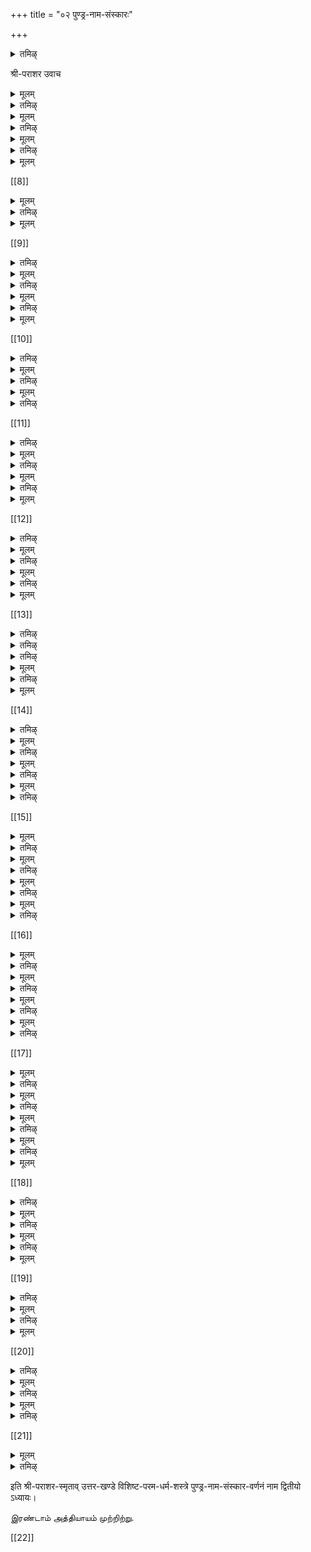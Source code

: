 +++
title = "०२ पुण्ड्र-नाम-संस्कारः"

+++

<details><summary>तमिऴ्</summary>

2-வது அத்தியாயம்
புண்ட்ரஸம்ஸ்காரத்தின் க்ரமம்
</details>

श्री-पराशर उवाच

<details><summary>मूलम्</summary>

अतः परं प्रवक्ष्यामि पुण्ड्र-धारणमम् उत्तमम्।  
यस्य धारण-मात्रेण सर्व-तीर्थ-फलं लभेत् ॥ १ ॥  
</details>

<details><summary>तमिऴ्</summary>

தாபஸம்ஸ்காரத்தை நிரூபித்தபின்பு, மிகச்சிறந்த புண்டரத ரணமாகிற ஸம்ஸ்காரம் பற்றிக் கூறுகிறேன். இந்த ஸம்ஸ்காரம் பெற்றவன், கங்கை முதலான எல்லாத் தீர்த்தங்களிலும் நீராடியதாலுண்டாகும பலனைப்பெறு
வான்.
</details>

<details><summary>मूलम्</summary>

पूर्वाह्णे पूर्ववत् स्नात्वा सम्पूज्य मधु-सूदनम्।  
शिष्यं स्नातम् अलङ्कृत्य पुण्ड्र-धारणम् आदिशेत् ॥ २ ॥
</details>

<details><summary>तमिऴ्</summary>

முதல் அத்தியாயத்தில் சொல்லியதுபோல் காலையில் நீராடி எம்பெருமானை ஆராதி,த்து, நீராடியவனாய், நல்ல வஸ்த்ரம் ஆபரணங்கள் முதலானவற்றால் அலங்கரிக்கப் பெற்றவனாயுள்ள சிஷ்யனைப் புண்ட்ரஸம்ஸ்காரம் பெற்றுக் கொள்ளும்படி நியமிக்கவேண்டியது.
</details>

<details><summary>मूलम्</summary>

स्थण्डिले सैकते वा ऽपि ह्य् उपलिप्य ततो गुरुः।  
द्वादशैतानि पुण्ड्राणि लिखेत् तस्मिन् यथा-क्रमम् ॥ ३ ॥
</details>

<details><summary>तमिऴ्</summary>

புல் பூண்டுகளில்லாத தரையிலாவது, மணற்பிரதேசத் திலாவது, கோமயத்தினால் (பசுஞ்சாணியினால்) மெழுகிய இடத்தில், கிழக்கு முதலான திழக்குகளில் முறையே
கேசவன் முதலான பனிரண்டு ஊர்த் வபுண்ட்ரங்களையும் எழுதவேண்டியது.
</details>

<details><summary>मूलम्</summary>

अष्ट-पुण्ड्राण्य् अष्ट-दिक्षु मध्ये चत्वारि विन्यसेत्।  
व्याहरन् सर्व-पुण्ड्रेषु केशवादीन् यथा-क्रमम् ॥ ४ ॥
</details>

[[8]]

<details><summary>मूलम्</summary>

आवाहनार्घ्य-पाद्यैश् च धूप-दीप-निवेदनैः।  
सम्पूज्याग्निं प्रतिष्ठाप्य होमं पूर्ववद् आचरेत्॥ ५ ॥  
पौरुषेण तु सूक्तेन केशवाद्यैश् च नामभिः।  
मूल-मन्त्रेण वै हुत्वा होम-शेषं समापयेत् ॥ ६ ॥  
</details>

<details><summary>तमिऴ्</summary>

அதில், கிழக்கு தென்கிழக்கு முதலான எட்டு திக்கு களில் எட்டு புண்ட்ரங்களையும், நடுவில் (விதி,க்குகளை
பராசரவிசிஷ்ட பரமதர்ம சாஸ்த்ரம்
545
நாலு
விட்டு) கிழக்கு முதலான நாலு திக்குகளில் புண்ட்ரங்களையும ஆகப் பனிரண்டு ஊர்த் வபுண்ட் ரங்களை எ ழுதி, அவற்றில் எழுதிய முறையிலேயே கேசவன் முதலாக தாமோதரனீறாகப் பனிரண்டு திருநாமங்களை ஆவாஹநம்பண்ணி, அவர்கள் திருநாமங்களைக்கொண்டே அர்க்யம்,பாத,யம், ஆசமநீயம,தூ,பம,தீபம் முதலி ஆராதி,த்து, பழம் முதலாகத் தாம்பூல் மீறாகக் கண்டருளப்பண்ணி, அதன்பின் முன் அத்யாயத் தில் சொன்னபடி அவரவர் க்ருஹ்ய ஸூத்ரததின்படி அக நிப்ரதிஷ்டை, பண்ணி,புருஷஸுக்த மந்திரங்களாலும், கேயவன் முதலான பன்னிருநாமங்களாலும், திருமந்திரத் தினாலும் ஹோமததை ஸமபூர்ணமாகச் செய்துமுடிக்க வேண்டும்.
யவைகளால்
</details>

<details><summary>मूलम्</summary>

प्रदक्षिणं ततः कुर्यान् नमस्कुर्याच् च भक्तितः।  
पुण्ड्राणि धारयेच् छिष्यम् आसीनं विनयान्वितम् ॥ ७ ॥  
नमस्कृत्य ततः शिष्यो गुरुं सर्व-गुणान्वितम्।  
तदा प्रभृति पुण्ड्राणि मृद्-आधार्याणि नित्यशः ॥ ८ ॥  
</details>

[[9]]

<details><summary>तमिऴ्</summary>

அதற்குப்பின், ஆசார்யன் பகதியுடன் அக்னிக்கு ப்ரதக்ஷிண நமஸகாரங்களைபபண்ணி, வணக்கத்துடன் தன் அருகில் உட்கார்ந்திருக்கும் சிஷ்யனுக்கு, மேலே சொல்லப்போகிற முறையில் ஊர்த்வபுண்ட்ரத ாரணம் செய்விக்கவேண்டியது. சிஷ்யனும், தனக்கு அறிவளித்த வனாய், ஆசார்யகு ணங்களனைத்தும நிறைந்தவனான குருவுக்கு தண்டன் ஸமர்பபித்து, அன்றுமுதல் வெள்ளை மண்ணால் ஊர்த் வபுண்ட ரங்களை தரிக்கக்கடவன்.
</details>

<details><summary>मूलम्</summary>

आदाय वैष्णवे क्षेत्रे मृत्तिकां विमलां शुभाम्। 
मूल-मन्त्रेणाभिमन्त्र्य चोर्ध्व-पुण्ड्राणि धारयेत् ॥ ९ ॥ 
ललाटादिषु चाङ्गेषु केशवादीन् यथा-क्रमम्।
</details>

<details><summary>तमिऴ्</summary>

அந்த மண்ணை எம்பெருமான் உகந்த திவ்யதே யங் களிலிருந்து எடுத்து, வெண்மையாய், ம்ருது வாய், மண முடையதாம்படி பக்குவம்செய்து, திருமந்திரத்தினால் அபி மந்த்ரணம் செய்து, நெற்றி முதலான அவயவங்களில் அதைக்கொண்டு ஊர்த்வபுண்ட்ரமாக தரித்து, அவை களில் கேயவன் முதலான பன்னிருமூர்த்திகளை முறையே ஆவாஹனம் செய்யவேண்டும்.
ஊர்த் வபுண்ட் ரலக்ஷணம்
</details>

<details><summary>मूलम्</summary>

द्व्य्-अङ्गुलं त्र्य्-अङ्गुलं वापि ह्य् अन्तरालं प्रकल्पयेत्॥ १० ॥  
पार्श्वम् अङ्गुल-मात्रं स्याद् ऊर्ध्व-पुण्ड्रस्य लक्षणम्।
</details>

<details><summary>तमिऴ्</summary>

டையில் இரண்டு அங்குலமாவது, மூன்றாங்குலமா வது இடைவெளிவிட்டு, இரு பக்கங்களிலும் ஒவ்வோரங் குலம் அகலமுடையதாய் தரிக்கப்பட்டது
ஊர்த்வ புணட்ரம் எனப்படும்.
</details>

<details><summary>मूलम्</summary>

> हरेः पादाकृतिं रम्यं सुपार्श्वं सुमनोहरम् ॥ ११ ॥  
नासिका-मूलम् आरभ्य ललाटान्तं च विन्यसेत् ।  
एवं सर्वाणि पुण्ड्राणि सच्-छिद्राण्य् एव कारयेत् ॥ १२ ॥  
</details>

[[10]]

<details><summary>तमिऴ्</summary>

பராசரவிசிஷ்ட பரமதர்ம சாஸ்த்ரம்
ஹரிபாதாக்ருதியாய்,
பக்கங்களை
547
அழகியதாய், ஒழுங்கான உடையதாய், நெஞ்சுக்கு மிகவினியதான ஊர்த்வபுண்டாரத்தை, நாஸிகா மூலம் என்று ஸாஸ்த்ர ஸித்தமான மூககின மூன்றாவது பாகத்தில் தொடங்கி, நெற்றிக்கட்டு வரையில அழகாக தரிக்கவேண்டும். இப்படியே மற்ற ஊர்த்வபுணட் ரங்களையும் இடைவெளி யுடையதாகவே தரிக்கவேண்டும்.
இடைவெளியில்லாத ஊர்த் வபுண்ட்ரத்துக்கு நிஷேதம் 
</details>

<details><summary>मूलम्</summary>

प्रमाण-हीनं बद्धाग्रम् अ-च्छिद्रं च विवर्जयेत्।  
अ-च्छिद्रम् ऊर्ध्व-पुण्ड्रं तु यः करोति विमूढ-धीः ॥ १३ ॥  
तेनैव हि धृतस् सम्यक् छुनः पादो न संशयः।  
तस्माच् छिद्रान्वितं पुण्ड्रं ब्राह्मणस् सततं धरेत् ॥ १४ ॥  
</details>

<details><summary>तमिऴ्</summary>

கீழ்ச்சொன்ன அளவுகளில் மாறுபட்டதாகவோ, இடைவெளியில்லாததாகவோ ஊர்த் வபுண்ட்ரத்தை தரிக்கக்கூடாது. இந்த லக்ஷண மறியாத அறிவிலி, இப்படித் தவறான முறையில் அதை தரித்தானாகில், அவன் நாயின் காலையே நன்கு தரித்துக் கொண்டவனாவான் என்பதில் ஐயமில்லை. ஆகையால், அந்தணன் எப்போதும் ஊர்த,வபுண்ட்ரத்தை முற்கூறிய படி இடைவெளி முதலான லக்ஷணங்கள் உடையதாகவே தரிக்கவேண்டும்.
வைதிககர்மங்களில் ஊர்த் வபுண்ட்ரத ாரணவிதி,
</details>

<details><summary>मूलम्</summary>

सन्ध्या-काले जपे होमे स्वाध्याये पितृ-तर्पणे ।  
श्राद्धे दाने च यज्ञे च धारयेद् ऊर्ध्व-पुण्ड्रकम् ॥ १५ ॥  
</details>

<details><summary>तमिऴ्</summary>

முக்காலங்களிலும் அனுஷ்டிக்க
ஸ்ராத்,த,ம,தாநம்,பாலனை
வேண்டிய ஸந்த்யாவந்தனத்தின்போதும், ஜபம், ஹோமம்,
தினந்தோறும்
வேததய்யநம
பிதருதர்ப்பணம்,
பாவகாலங்களில் செய்யவேண்டிய
</details>

[[11]]

<details><summary>तमिऴ्</summary>

உத்
தேரிததுச்செய்யும யாகம் முதலான நித்ய நைமித்திக காம்யகர்மங்களை, ஊர்த் வபுண்ட்ரமணிந்தபினபே
அநுஷ்டி, க்கவேண்டும்.
ஊர்த்,வபுண்ட்ரமில்லாமல் செய்யும் கர்மம்
பலமின்றியொழிகை
</details>

<details><summary>मूलम्</summary>

ऊर्ध्व-पुण्ड्रं तु विप्राणां सन्ध्यानुष्ठान-कर्मवत्।  
श्राद्ध-काले विशेषेण कर्ता भोक्ता च न त्यजेत् ॥ १६ ॥  
ऊर्ध्व-पुण्ड्र-विहीनस् तु कर्म यत् किञ्चिद् आचरेत्।  
तत्-सर्वं विफलं यायाद् इष्टापूर्तम् अपि द्वि-जाः ॥ १७ ॥  
</details>

<details><summary>तमिऴ्</summary>

அந்தணனுக்கு, ஸந்த யாவந்தனம்போலே ஊர்த்,வ புண்ட்ரத ாரணமும் மிகவும் அவஸ்யமானது. அதிலும், ஸ்ராத்,தகாலத்தில், ஸ்ராத்,த,த்தைச் செய்பவனும், அதில் புஜிக்கிறவனும், ஊர்த் வபுண்ட்ரத்தை விடாமல் தரிக்கவேண்டும். ஊர்த்,வபுண்ட்ரமில்லாதவன் செய்த நித்யநைமித்திகாதி,கர்மங்களும், யாகம் முதலான காம்ய கர்மங்களும், குளம்வெட்டுதல் முதலான புண்யகர்மங்களும்
பலமில்லாமற்போய்விடும்.
பராசரவிசிஷ்ட பரமதர்ம சாஸ்த்ரம்
ஊர்த் வபுண்ட்ரமற்ற ஸ்ரீரத்தைக் காணலாகாது
</details>

<details><summary>मूलम्</summary>

यच् छरीरं मनुष्याणां ऊर्ध्व-पुण्ड्र-विवर्जितम्।  
द्रष्टव्यं नैव तद्-गात्रं श्मशान-सदृशं हि तत् ॥ १८ ॥  
</details>

<details><summary>तमिऴ्</summary>

ஊர்த் வபுண்ட்ரமில்லாத ரீரீரம் சுடுகாட்டை ஒத்த தாகையாலே அதைப் பார்க்கவே கூடாது.
4
ஊர்த், வபுண்ட்ரதாரண பலம்
</details>

<details><summary>मूलम्</summary>

मृदम् आदाय कृष्णायास् तुलस्या मूल-सम्भवाम्।  
धारयेद् ऊर्ध्व-पुण्ड्राणि तस्याः फलम् अन्-अन्तकम् ॥ १९ ॥  
यत् तु दिव्यं हरेः क्षेत्रं मृदम् आदाय तत्र वै।  
धारयेद् ऊर्ध्व-पुण्ड्राणि त्रि-सन्ध्यासु द्वि-जोत्तमाः॥ २० ॥
</details>

[[12]]

<details><summary>तमिऴ्</summary>

அந்தணர் தலைவர்களே। க்ருஷ்ணதுளஸியின் வேர்ப் பற்றிலிருக்கும் மண்ணையாவது, கோயில, திருமலை, பெருமாள் கோயில், திருநாராயணபுரம் முதலான திவ்ய தேயங்களிலுள்ள மண்ணையாவது கொண்டு காலை, நண் பகல், மாலை ஆகிய மூன்று ஸந்த்,யாகாலங்களிலும் ஊர்த் வபுண்ட்ரத்தை தரிப்பவன் அநந்தமான பலனை அடைவான். 
மற்ற புண்ட்ரங்களை தரிப்பதின் பலன் 
</details>

<details><summary>मूलम्</summary>

अ-च्छिद्रम् ऊर्ध्व-पुण्ड्रं वा त्रि-पुण्ड्रं यस् तु धारयेत्।  
स जीवन्न् एव शूद्रत्वम् आशु गच्छत्य् अ-संशयम् ॥ २१ ॥ 
</details>

<details><summary>तमिऴ्</summary>

டைவெளியில்லாத ஊர்த வபுண்ட் ரத்தையோ, திரி (திர்யக்) புண்ட்ரத்தையோ தரிப்பவன் (அந்தணப்பிறப் புடையவனாயினும) இந்த ஜன்மத்திலேயே வைதிக கர்மங் களுக்குத் தகுதியற்றத்ரனாகிவிடுவான் என்பது உறுதி. 
த்ரிபுண்ட்ரதாரியோடு ஸஹவாஸம் கூடாது 
</details>

<details><summary>मूलम्</summary>

कपाल-देह-भस्मास्थि-शुक्ति-पाषाण-धारिणम् ।  
त्रि-पुण्ड्र-धारिणं विप्रं चण्डालम् इव संत्यजेत् ॥ २२ ॥ 
</details>

<details><summary>तमिऴ्</summary>

சங்கு, 
மண்டையோடு, பிணச்சாமபல், எலும்பு, சிவலிங்கக்கல் இவைகளையோ, த்ரிபுண்ட்ரத்தையோ தரிப்பவனை, சண்டாளனைப்போலே விலக்கவேண்டும். 
த்ரிபுண்ட்ரத,ாரியான அந்தணன் தேஸப் ரஷ்டம் செய்யத்தக்கவன்  
</details>

<details><summary>मूलम्</summary>

अग्नि-दं गर-दं चैव लिङ्ग-पाषाण-धारिणम् ।  
तिर्यक्-पुण्ड्र-धरं विप्रं राजा राष्ट्रात् प्रवासयेत् ॥ २३ ॥
</details>

[[13]]

<details><summary>तमिऴ्</summary>

வீட்டில் நெருப்பு வைப்பவன், உணவிலும் நீரிலும் விஷத்தைக் கலப்பவன், சிவலிங்கத்தை தரிப்பவன், திரிபுண்ட்ரத்தை தரிப்பவன் ஏனும் இத்தகைய அந்தணர் அரசன் தன் ராஜ்யத்திலிருந்து வெளியேற்ற 
களை 
வேண்டும். 
பராசரவிசிஷ்ட பரமதர்ம சாஸ்த்ரம் 
த்ரிபுண்ட்ரத,ரிக்கு கோஷ்டி,யில் நிஷேதம் 
</details>

<details><summary>तमिऴ्</summary>

तिर्यक्-पुण्ड्र-धरो विप्रः पङ्क्ति-मध्ये स्थितो यदि ।  
सा पङ्क्तिर् ब्रह्म-हत्यायां युज्यते नात्र संशयः ॥ २४ ॥  
तिर्यक्-पुण्ड्र-धरो विप्रो यत्र तिष्ठति दुर्मतिः । 
स देशः पाप-संभूतिश् श्मशान-सदृशो भवेत् ॥ २५ ॥ 
</details>

<details><summary>तमिऴ्</summary>

திரிபுண்ட்ரதாரியான அந்தணனோடே ஒரு வரிசை யில நின்றவர்கள் அனைவரும் ப்ரஹ்மஹத்தி தோஷத்தை அடைவார்கள் என்பதில் ஐயமில்லை. தன் தர்மததை விட்டுத தீயறிவுடையவனாய் த்ரிபுண்ட்ரத்தை தரித்த அந்தணன் வாழும் தேயம பாபமுடையதாய், காட்டை ஒத்ததாகும். 
த்ரிபுண்ட்ரத ாரித் விஜனுக்கு தண்டானை 
</details>

<details><summary>मूलम्</summary>

ब्राह्मणः कुल-जो विद्वान् तिर्यक्-पुण्ड्र-धरो यदि ।  
तं गर्दभं समारोप्य राजा राष्ट्रात् प्रवासयेत् ॥ २६ ॥ 
</details>

<details><summary>तमिऴ्</summary>

நற்குலத்தில், கல்வியுடையவனாகப் பிறந்த அந்தண னும் திர்யக்புண்ட்ரத்தை தரித்தானாகில், அரசன், அவனைக் கழுதையின்மேல் ஏற்றி தோப் ரஷ்டம செய்யவேண்டும். 
</details>

<details><summary>मूलम्</summary>

तस्मात् तु ब्राह्मणो नित्यम् उर्ध्व-पुण्ड्रं हि धारयेत् ।  ऊर्ध्व-पुण्ड्रेण संसिद्धिं लभते नात्र संशयः ॥ २७ ॥ 
</details>

[[14]]
 
<details><summary>तमिऴ्</summary>

ஆகையால், ப்ராஹ்மணன் ஊர்த்வபுண்ட்ஓரத்தையே தரிக்கவேண்டும். அதனால எல்லா ஸித் தி யையும் அடை வான் என்பதில் ஐயமில்லை. 
ஊர்த் வபுண்ட் ரங்களின் ஸ்தாநமும்,அளவும், தேவதைகளும்  
</details>

<details><summary>मूलम्</summary>

ऊर्ध्व-पुण्ड्र-प्रमाणानि स्थानानि मुनि-सत्तमाः ।  
व्यूह-भेदेन नामानि वक्ष्यामि च पृथक् पृथक् ॥ २८ ॥ 
</details>

<details><summary>तमिऴ्</summary>

முனிவர்களே। இனி, ஊர்த்வபுண்ட்ரங்களின் அளவு களையும், இடங்களையும், அவைகளின் நாமங்களையும் தனித் தனியாகச் சொல்லுகிறேன். 
</details>

<details><summary>मूलम्</summary>

चतुस्-त्रि-द्व्य्-अङ्गुलं वापि विस्तारं परिकल्पयेत् ॥ 
</details>

<details><summary>तमिऴ्</summary>

நாலு அங்குலமாவது, மூன்று அங்கு லமாவது, இரண்டு அங்குலமாவது, அவரவர் யரீரம், அந்தந்த இடங்களுக்குத் தக்கபடி உயரமுள்ளவையாக புண்ட்ரங்களை தரிக்கவேண்டும். 
</details>

<details><summary>मूलम्</summary>

ललाटे केशवायेति चतुर्-अङ्गुलम् आयतम् ॥ २९ ॥ 
चतुश्-चक्र-धरं देवं शुद्ध-जाम्बू-नद-प्रभम् । 
</details>

<details><summary>तमिऴ्</summary>

நெற்றியில் நாலு அங்குலம் உயரமுள்ளதாக ஊர்த்வ புண்ட்ரத்தை தரித்து, அதில் - (நாலு கைகளில்) நாலு சககரங்களையுடையவனாய், அழுக்கற்ற தங்கமபோல் ஒளி யுள்ளவனான கேரவனை "கேயவாய நம:" என்னும் மந்தி ரத்தினால் ஆவாஹநம் செய்யவேண்டும். (இத்திருமண் காப்பிற்குக் கேயவன் என்றே பெயர். மற்ற திருமண் காப்புகளும் அவ்வவ்விடங்களில் ஆவாஹநம் செய்யப்படும் நாராயணன் முதலானாரின் பெயரையே உடையவை.) 
</details>

[[15]]

<details><summary>मूलम्</summary>

नाभौ नारायणायेति धारयेत् तु दशाङ्गुलम् ॥ ३० ॥ 
चतुश् शङ्ख-धरं देवं नील-जीमूत-सन्निभम् । 
</details>

<details><summary>तमिऴ्</summary>

கொப்பூழின் மேலே, நடு வயிற்றில், (நாலு கைகளில், நாலு ங்கங்களையும், நீலமேகம்போன்ற காந்தியையும் உடைய நாராயணனை "நாராயணாய நம:" என்னும் மந்தி ரத்தினால் பத்து அங்குலம் 
உயரமுள்ளதாக தரிக்க வேண்டும். 
</details>

<details><summary>मूलम्</summary>

हृदये माधवायेति न्यसेद् अष्टाङ्गुलं तथा ॥ ३१ ॥ 
चतुर्-गदा-धरं देवम् इन्दी-वर-दल-प्रभम् । 
</details>

<details><summary>तमिऴ्</summary>

மார்பில் - கருநெய்தல் போன்ற ஒளியையும், (கைகளில்) நாலு கதைகளையும் உடைய மாத,வனை "மாத,வாய நம:" என்னும் மந்திரத்தைச் சொல்லி, எட்டு அங்குலம் உயர முள்ளதாக தரிக்கவேண்டும். 
</details>

<details><summary>मूलम्</summary>

गोविन्दायेति कण्ठे च धारयेत् चतुर्-अङ्गुलम् ॥ ३२ ॥  
चतुर्-धनुर्-धरं देवं कोटि-चन्द्र-सम-प्रभम् । 
</details>

<details><summary>तमिऴ्</summary>

கோடி சந்திரர்களை ஒத்த ஒளியையும், கைகளில் நாலு வில்களையும் உடைய கோவிந்த னை "கோவிந்தாய நம:' என்னும மந்திரததினால் நாலு அங்குலம் உயரமுள்ள தாகக் கழுத்தில் தரிக்கவேண்டும். 
</details>

<details><summary>मूलम्</summary>

विष्णुं च दक्षिणे कुक्षौ धारयेत् तु दशाङ्गुलम् ॥ ३३ ॥  
चतुर्-हल-धरं देवं पद्म-किञ्जल्क-सन्निभम् । 
</details>

<details><summary>तमिऴ्</summary>

சதுர்ஹலதரம் தேவம் பத் மகிஞ்சல்கஸந்நிப,ம் 
தாமரைப்பூவின் தாதுவைப்போன்ற நிறத்தையும், கைகளில் நாலு கலப்பைகளையும் உடைய ஸ்ரீவிஷ்ணுவை "ஸ்ரீவிஷ்ணவே TOLD:" என்னும மந்திரத்தைச்சொல்லி, பத்து அங்குலம் உயரமுள்ளதாக வயிற்றின் 
வலது பக்கத்தில் தரிக்கவேண்டும். 
</details>

[[16]]

<details><summary>मूलम्</summary>

मधु-सूदनं बाहु-मध्ये न्यसेद् अष्टाङ्गुलं तथा ॥ ३४ ॥ 
चतुर्-मुसल-भृद्-देवं अरविन्दाभम् एव च ।
</details>

<details><summary>तमिऴ्</summary>

தாமரைப்பூவைப்போன்ற ஒளியையும், கைகளில் நாலு உலக்கைகளையும் உடைய மது,ஸூதனனை, "மது,ஸூத, நாய நம:" என்னும் மந்திரத்தை அநுஸந்தி,த்து, எட்டு அங்குலம் உயரமுள்ளதாக வலது புஜத்தில் தரிக்க வேண்டும்.
</details>

<details><summary>मूलम्</summary>

त्रि-विक्रमायेति चांसे धारयेच् चतुर्-अङ्गुलम् ॥ ३५ ॥  
चतुः-खड्ग-धरं देवं ज्वलद् अग्नि-सम-प्रभम् ।
</details>

<details><summary>तमिऴ्</summary>

ஒளிவீசும் அக்னியை ஒத்த தேஜஸ்ஸையும், கை களில் நாலு கத்திகளையும் உடைய திரிவிக்கிரமனை "தரி விகரமாய நம:" என்னும் மந்திரத்தால் வலது தோளில் நாலு அங்குலம் உயரமுள்ளதாக தரிக்கவேண்டும்.
</details>

<details><summary>मूलम्</summary>

वामनं वाम-कुक्षौ तु धारयेत् तु दशाङ्गुलम् ॥ ३६ ॥  
चतुर्-वज्र-धरं देवं तरुणादित्य-सन्निभम् ।
</details>

<details><summary>तमिऴ्</summary>

இளஞ்சூரியன்
போன்ற ஒளியையும், கைகளில்
நாலு வஜ்ரங்களையும் உடைய வாமநனை "வாமநாய நம:' என்
னும மந்திரத்தினால் வயிற்றின் இடது புறத்தில் பத்து அங்குலம் உயரமுள்ளதாக தரிக்கவேண்டும்.
</details>

<details><summary>मूलम्</summary>

श्री-धरं बाहु-मध्ये तु न्यसेद् अष्टाङ्गुलं तथा ॥ ३७ ॥  
पट्टसायुध-भृद्-देवं पुण्डरीकाभम् एव च ।
</details>

<details><summary>तमिऴ्</summary>

புண்டரீகாப மேவ ச
வெண் தாமரையை ஒத்த ஒளியையும், கைகளில் நாலு பட்டஸம் என்னும் ஆயுதங்களையும் உடைய ஸ்ரீதரனை "ஸ்ரீதராய நம:' என்னும் மந்திரத்தைச் சொல்லி எட்டு அங்குலம் உயரமுள்ளதாக து புஜத்தில் தரிக்க வேண்டும்.
</details>

[[17]]

<details><summary>मूलम्</summary>

हृषीकेशं तु वामांसे धारयेच् चतुर्-अङ्गुलम् ॥ ३८ ॥  
चतुर्-मुद्गर-भृद्-देवं विद्युद्-गण-सम-प्रभम् ।
</details>

<details><summary>तमिऴ्</summary>

மின்னற்கூட்டம் போன்ற ஒளியையும், கைகளில்
நாலு உழல்தடிகளையும் உடைய
ஹ்ருஷீகேயனை
"ஹ்ருஷீகேஸாய நம:" என்னும மந்திரத்தைக்கொண்டு
வலது தோளில் நாலு அங்குலம் உயரமுள்ளதாக தரிக்க வேண்டும்.
</details>

<details><summary>मूलम्</summary>

पृष्ठे तु पद्म-नाभेति धारयेच् चतुर्-अङ्गुलम् ॥ ३९ ॥  
सर्वायुध-धरं देवं कोटि-सूर्य-सम-प्रभम् ।
</details>

<details><summary>तमिऴ्</summary>

கோடி ஸூர்யர்களை ஒதத ஒளியையும், கைகளில் எலலா ஆயுதங்களையும் உடைய பத்மநாபனை "பத்ம நாபாய நம:" என்னும் மந்திரத்தைச் சொல்லி, முதுகின் கீழே நடுவில் நாலு அங்குலம் உயரமுள்ளதாக தரிக்க வேண்டும்.
</details>

<details><summary>मूलम्</summary>

ककुदे दामोदरेति धारयेच् चतुर्-अङ्गुलम् ॥ ४० ॥  
चतुष्-पाश-धरं देवं इन्द्र-गोप-सम-प्रभम् ।  
</details>

<details><summary>तमिऴ्</summary>

பட்டுப்பூச்சியை ஒத்த நிறத்தையும், கைகளில் நாலு பாசாயுதங்களையும் உடைய தாமோதரனை "தாமோத, ராய நம:" என்னும் மந்திரத்தை அநுஸந்தி,த்து, கழுத் துப் பிடரியில் நாலு அங்குலம் உயரமுள்ளதாக தரிக்க வேண்டும்.
</details>

<details><summary>मूलम्</summary>

> नमो ऽस्तु वासुदेवाय मूर्ध्नि चैवं त्रयोदशम् ॥ ४१ ॥  
</details>

<details><summary>तमिऴ्</summary>

இப்படி தரித்து மிகுந்த திருமண் காப்பை "வாஸு தேவாய நம:" என்று அநுஸந்தி த்து சிரஸ்ஸில் தரிக்க வேண்டும்.
பராசரவிசிஷ்ட பரமதர்ம சாஸ்த்ரம்
ஊர்த் வபுண்ட்ரம் அணிந்த சரீரத்தின் பெருமை
</details>

<details><summary>मूलम्</summary>

धारणाद् ऊर्ध्व-पुण्ड्रस्य शरीरं मन्दिरं हरेः ।  
तस्मात् तु सततं धार्यम् ऊर्ध्व-पुण्ड्रं द्वि-जोत्तमैः ॥ ४२ ॥
</details>

[[18]]

<details><summary>तमिऴ्</summary>

(கேயவன் முதலான பன்னிரண்டு திருநாமங்களை யுடைய) இந்த ஊர்த் வபுண்ட்ரங்களை அணிந்துள்ள ஸ்ரீரீரம், அக்காரணத்தாலேயே ஸர்வேஸ்வரனுக்குக் கோயிலாயுள்ளது. ஆகையால் சிறப்புற்ற அந்தணர் முதலானோர் ஊர்த், வபுணட்ரங்களையே அணியக்கடவர்கள்.
ஊர்த் வபுண்ட்ரமில்லாவிடில் தோஷம்
</details>

<details><summary>मूलम्</summary>

ऊर्ध्व-पुण्ड्रं विना यस् तु सन्ध्या-कर्मादिकं चरेत् ।  
तत् सर्वं राक्षसैर् नीतं जप-होमादिकं तथा ॥ ४३ ॥  
</details>

<details><summary>तमिऴ्</summary>

ஊர்த் வபுண்ட்ரம தரிக்காமல,ஸந்த்,யாவந்தனம், மந்த்ர ஜபம,ஹோமம் முதலான நித்ய நைமித்திக கர்மங்களை அநுஷ்டி,த்தாலும், அவற்றை ராக்ஷஸர்கள் கொண்டு அவை ராக்ஷஸர்களையே சேருமாகை யால, தேவர்கள் அவற்றால் திருப்தியடையமாட்டார்கள் என்றபடி.)
போவார்கள்.
</details>

<details><summary>मूलम्</summary>

केशवाः पुरुषा लोके येषां हृदि न केशवः ।  
केशवार्पित-चित्ता ये न शवा न पुनर् भवाः ॥ ४४ ॥
</details>

<details><summary>तमिऴ्</summary>

கேயவனை நெஞ்சிற்கொள்ளாத மனிதர்கள் (பரமாத் மாவாகிற உயிர் இல்லாத) வங்களே (பிணங்களே) யாவர்கள். கேயவனை நெஞ்சிற்கொண்டவர்களோவெனில் (பரமாத்மாவாகிற உயிரை உடையவர்களாகையால் ) யவங்களல்லர். மோக்ஷமடைபவர்களாகையாலே, வுலகில் மறுபடியும் பிறப்பை அடையார்கள்.
2.நாமஸம்ஸ்காரத்தின் க்ரமம்
</details>

<details><summary>मूलम्</summary>

नाम-कर्म[[??]] प्रवक्ष्यामि पाप-नाशनम् उत्तमम् ।  
जात-कर्मणि वा क्षौरे तथा मौञ्जी-निबन्धने ॥ ४५ ॥  
मन्त्राध्ययन-काले वा नाम कुर्याद् विधानतः ।
</details>

[[19]]

<details><summary>तमिऴ्</summary>

பஞ்சஸமஸ்காரங்களில மூன்றாவதான நாமஸம்ஸகர் ரத்தைப்பற்றி இனிக் கூறுகிறேன். அது எல்லாப்பாபங் களையும் போக்கக்கூடியது. எல்லாவற்றிலும் சிறந்தது. இந்த ஸமஸகாரத்தை, ஜாதகர்மம் செய்யும்போதாவது, சௌளம் (குடுமிவைத்தல்) செய்யும்போதாவது, உபநியா காலத்திலாவது, இக்காலங்கள் தப்பினால் மந்தரோபதோ காலத்திலாவது, மேலே சொல்லப்போகிற முறைப்படி செய்யவேண்டும்.
</details>

<details><summary>मूलम्</summary>

वासुदेवादयो ये च मूर्तयः केशवादयः ॥ ४६ ॥  
मत्स्य-कूर्मादयो व्यूहा विभवाश् च तथा ऽपरे [[??]]।  
तेषाम् अन्यतमं नाम दद्याद् वा ऽन्यं शुभाह्वयम् ॥ ४७ ॥ 
</details>

<details><summary>तमिऴ्</summary>

பராசரவிசிஷ்ட பரமதர்ம சாஸ்த்ரம்
நாமஸம்ஸ்காரமாவது பெயரிடுதல்.
559
அப்படிப்பெய
ரிடும்போது, வாஸுதேவன் முதலான வ்யூஹமூர்த்திக ளென்ன, கோவன் நாராயணன் முதலான வ்யூஹாந்தர மூர்த்திகளென்ன. மத்ஸயம, கூர்மம், வராஹம் முதலான விப வாவதாரமூர்த்திகளெனன, ஸ்ரீ ரங்க நாதன், ஸ்ரீநிவா ஸன்,
வரதராஜன் முதலான அர்ச்சாவதாரமூர்த்திக ளென்ன இவர்களில் தான் விரும்பிய ஒரு மூர்த்தியின் திருநாமத்தையாவது, வேறு மங்களமான (டாகோபன் ராமாநுஜன் முதலான ஆழ்வார்கள் ஆசார்யர்களுடைய) திருநாமத்தையாவது இடவேண்டும்.
</details>

<details><summary>मूलम्</summary>

अभ्यर्च्य विधिवद् विष्णुं नाम-मूर्तिम् अनुस्मरन् ।  
आवाहनार्घ्य-पाद्यैश् च धूप-दीपादिभिस् तथा ॥ ४८ ॥  गन्ध-पुष्पादिनाभ्यर्च्य जुहुयाच् च विधानतः ।
</details>

[[20]] 

<details><summary>तमिऴ्</summary>

ஆசார்யன முதலில் எம்பெருமானுக்குத் திருவாரா தனம ஸமாப்பிதது, அடுத்தபடியாக சிஷ்யனுக்கு இடப் போகிற திருநாமத்தை உடைய மூர்த்தியை தியானித்து, அந்த மூர்த்தியைக் கலாததிலாவது கூர்ச்சத்திலாவது ஆவாஹநம் செய்து, அர்க்யம், பாத்யம், ஆசமநீயம் ஆகியவற்றை ஸமர்ப்பித்து, தூ,பம,தீபம், சதரம் (குடை), சாமரம் ஆகியவற்றை ஸமர்ப்பித்து, திருமாலை, சந்தனம், திருவாபரணம் முதலானவைகளால் அலங் கரித்து, இவ்வண்ணம் ஷோடசோபசாரங்களைக்கொண்டு ஆராதி,தது, நாமகரணத்திற்சொல்லிய அகனியில் ஹோமம் செய்யவேண்டும்.
முறைப்படி
560
</details>

<details><summary>मूलम्</summary>

चक्रादि-धारणं यत्र यत्र वा नाम-कर्म च ॥ ४९ ॥  
तन्-मासाधि-पतेर् नाम मासपेषु[[??]] प्रशस्यते ।  
मूर्तयः केशवाद्याश् च मार्ग-शीर्षादि-मासपाः ॥ ५० ॥  
</details>

<details><summary>तमिऴ्</summary>

கேரவன் முதலாக தாமோதரனீறாகவுள்ள பன்னிரு மூர்த்திகளும, மார்கழி முதல் கார்த்திகை ஈறாகவுள்ள பன்னிரு மாதங்களுக்கும் தேவதைகள். ஆகையால் அந்த மூர்த்திகளின் திருநாமங்களை இடும்போது, எந்த மாஸத்தில் தாபஸமஸகாரம் அல்லது நாமகரணம் செய்யப் படுகிறதோ, அந்த மாஸத்திறகு தே
வதையான மூர்த்தி யின் திருநாமத்தை இடுவது மிகச்சிறந்தது.
</details>

<details><summary>मूलम्</summary>

या तन्-मास-पतेर् मूर्तिस् तत्र तां देशिकस् स्वयम् ।  
परिक्रम्य नमस्कृत्य ह्यावा पुरतो हरेः ॥ ५१ ॥  
तन्-मूर्तिं मनसा ध्यात्वा नाम तस्याः प्रचोदयेत् ।
</details>

<details><summary>तमिऴ्</summary>

கேயவன் முதலான திருநாமங்களை இடும்போதும், அந்த மாஸத்திற்கு அதிபதியின் மூர்த்தியை பகவத் ஸந்நிதி,க்கு எதிரில் ஆவாஹநம் செய்து, முன் சொன்ன எல்லா உபசாரங்களையும, ப்ரதக்ஷிண நமஸகாரங்களையும் செய்து, அந்த மூர்த்தியை நெஞ்சில் தியானித்து, ஆசாரி யன் அத்திருநாமத்தை சிஷ்யனுக்கு இடவேண்டும்.  
</details>

[[21]]

<details><summary>मूलम्</summary>

नाम वैष्णवता-हेतुर् मुख्य इत्य् उच्यते बुधैः ॥ ५२ ॥ [[??]] 
योजयेन् नाम दासान्तं भगवन्-नाम-पूर्वकम् ।  
तथा भागवतानां च नाम स्यान् नाम-पूर्वकम् ॥ ५३ ॥
</details>

<details><summary>तमिऴ्</summary>

இதி ஸ்ரீபராயர ஸ்ம்ருதெள உத்தரக ண்டோ
விஸிஷ்ட பரமதர்ம மாஸ்த்ரே.
புண்ட்ர நாம ஸம்ஸ்காரவர்ண்நம் நாம த்விதீயோ த்யாய : ॥
நாமமிடும்போது, முதலில்
53.
பகவந்நாமத்தையும்
கடைசியில தாஸபதத்தையும் (ஸ்ரீக்ருஷ்ணதாஸன் என்பதுபோலே ) சேர்க்கவேண்டும். பாகவதர்களுடைய நாமத்தை இடும்போதும், முதலில் அவர்களுடைய திரு நாமத்தையும், கடைசியில் தாஸபதத்தையும் (ஸ்ரீராமா நுஜதாஸன் என்பதுபோலே சேர்க்கவேண்டும். பக வத்ஸமபந்தம் பெற்று வைஷ்ணவாவதற்கு இந்த நாமஸமஸ்காரம் முக்கியமான காரணமாகும். (இது இல்லா விடில் வைஷ்ணவத்வம் கிடையாது). இவ்விஷயத்தை ஸ்வரூபஜ்ஞானமுள்ள அறிவாளிகள் கூறுகிறார்கள்.
</details>

इति श्री-पराशर-स्मृताव् उत्तर-खण्डे विशिष्ट-परम-धर्म-शस्त्रे
पुण्ड्र-नाम-संस्कार-वर्णनं नाम द्वितीयो ऽध्यायः।

இரண்டாம் அத்தியாயம் முற்றிற்று.

[[22]]